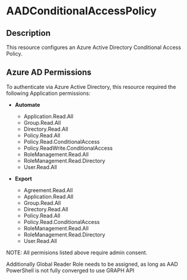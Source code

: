 # AADConditionalAccessPolicy

## Description

This resource configures an Azure Active Directory Conditional Access Policy.

## Azure AD Permissions

To authenticate via Azure Active Directory, this resource required the following Application permissions:

* **Automate**
  * Application.Read.All
  * Group.Read.All
  * Directory.Read.All
  * Policy.Read.All
  * Policy.Read.ConditionalAccess
  * Policy.ReadWrite.ConditionalAccess
  * RoleManagement.Read.All
  * RoleManagement.Read.Directory
  * User.Read.All

* **Export**
  * Agreement.Read.All
  * Application.Read.All
  * Group.Read.All
  * Directory.Read.All
  * Policy.Read.All
  * Policy.Read.ConditionalAccess
  * RoleManagement.Read.All
  * RoleManagement.Read.Directory
  * User.Read.All

NOTE: All permisions listed above require admin consent.

Additionally Global Reader Role needs to be assigned, as long as AAD PowerShell is not fully converged to use GRAPH API
